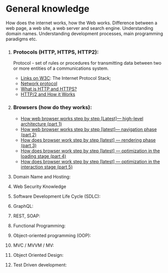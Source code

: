 # General knowledge

How does the internet works, how the Web works. Difference between a web page, a web site, a web server and search engine. Understanding domain names. Understanding development processes, main programming paradigms etc.

1. ### Protocols (HTTP, HTTPS, HTTP2):

   <p>Protocol - set of rules or procedures for transmitting data between two or more entities of a communications system.</p>

   - [Links on W3C](https://www.w3.org/People/Frystyk/thesis/TcpIp.html): The Internet Protocol Stack;
   - [Network protocol](https://www.techtarget.com/searchnetworking/definition/protocol)
   - [What is HTTP and HTTPS?](https://cabulous.medium.com/what-is-http-and-https-c3da5fd5adb4)
   - [HTTP/2 and How it Works](https://cabulous.medium.com/http-2-and-how-it-works-9f645458e4b2)

2. ### Browsers (how do they works):

   - [How web browser works step by step [Latest]— high-level architecture (part 1)](https://cabulous.medium.com/how-browser-works-part-i-process-and-thread-f63a9111bae9)
   - [How web browser works step by step [latest]— navigation phase (part 2)](https://cabulous.medium.com/how-does-browser-work-in-2019-part-ii-navigation-342b27e56d7b)
   - [How does browser work step by step [latest] — rendering phase (part 3)](https://cabulous.medium.com/how-does-browser-work-in-2019-part-iii-rendering-phase-i-850c8935958f)
   - [How does browser work step by step [latest] — optimization in the loading stage (part 4)](https://cabulous.medium.com/how-does-browser-work-in-2019-part-4-more-about-rendering-phase-fbba0d94a174)
   - [How does browser work step by step [latest] — optimization in the interaction stage (part 5)](https://cabulous.medium.com/how-does-browser-work-in-2019-part-5-optimization-in-the-interaction-stage-66b53b8ec0ad)

3. Domain Name and Hosting:
4. Web Security Knowledge
5. Software Development Life Cycle (SDLC):
6. GraphQL:
7. REST, SOAP:
8. Functional Programming:
9. Object-oriented programming (OOP):
10. MVC / MVVM / MV:
11. Object Oriented Design:
12. Test Driven development:


